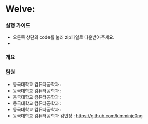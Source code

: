# Welve: 

### 실행 가이드
* 오른쪽 상단의 code를 눌러 zip파일로 다운받아주세요.
* 



### 개요




### 팀원
* 동국대학교 컴퓨터공학과 : 
* 동국대학교 컴퓨터공학과 : 
* 동국대학교 컴퓨터공학과 : 
* 동국대학교 컴퓨터공학과 : 
* 동국대학교 컴퓨터공학과 : 
* 동국대학교 컴퓨터공학과 김민정 : https://github.com/kimminje0ng
